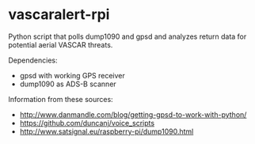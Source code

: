 # vascaralert-rpi
Python script that polls dump1090 and gpsd and analyzes return data for potential aerial VASCAR threats.

Dependencies:
 - gpsd with working GPS receiver
 - dump1090 as ADS-B scanner


Information from these sources:
 - http://www.danmandle.com/blog/getting-gpsd-to-work-with-python/
 - https://github.com/duncanj/voice_scripts
 - http://www.satsignal.eu/raspberry-pi/dump1090.html
